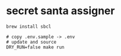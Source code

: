 # secret santa assigner

```shell
brew install sbcl

# copy .env.sample -> .env
# update and source
DRY_RUN=false make run
```

